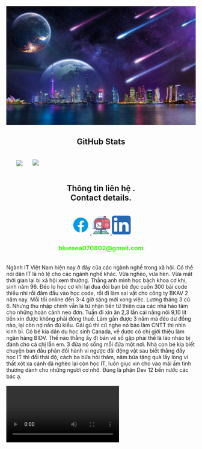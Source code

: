 

<head>
  <link rel="stylesheet.css" href="css\stylesheet.css" />
</head>
<body>
<!-- ![](images\wp9152753-space-city-wallpapers.jpg) -->
<a>
  <img src="images\wp9152753-space-city-wallpapers.jpg" width="1200" alt="background"/>
</a>
<br>



<h2 align="center">GitHub Stats</h2>
<!-- https://github.com/anuraghazra/github-readme-stats -->
<br>
<div align=center>
  <a href="#" title="HMT2002">
    <img width="315" align="center" src="https://github-readme-stats.vercel.app/api/top-langs/?username=HMT2002&hide=c%23,powershell,Mathematica,Ruby,Objective-C,Objective-C%2b%2b,Cuda&title_color=61dafb&text_color=ffffff&icon_color=61dafb&bg_color=20232a&langs_count=8&layout=compact&border_color=61dafb&hide_border=true" />
  </a>
  <a href="#" title="HMT2002">
    <img align="right" width="434" src="https://github-readme-stats.vercel.app/api?username=HMT2002&show_icons=true&theme=react&border_color=61dafb&hide_border=true" />
  </a>
</div>

<br>
<h2 align="center">Thông tin liên hệ .<br/>
  Contact details.
</h2>
<br>
<!-- https://icons8.com -->
<div align="center">

  </a>
  <a href="https://www.facebook.com/lIIlIIlIll/" target="blank">
    <img src="images\icons8-facebook-480.png"
    width="50" height="50"
     alt="IllIll" />
  </a>
  <a href="mailto:bluesea070802@gmail.com" target="top">
    <img src="images\mailbox_mail_post_email-128.png" 
    width="50" height="50"
    alt="bluesea-mailbox" />
  </a>
  <a href="">
    <img src="images\5296501_linkedin_network_linkedin logo_icon.png"
    width="50" height="50"
    alt="linkedin"
    />
  </a>
  <br>
  <h3 style="color: rgb(51, 255, 0)">
    bluesea070802@gmail.com
  </h3>

</div>

<br>

<div>
  Ngành IT Việt Nam hiện nay ở đáy của các ngành nghề trong xã hội. Có thể nói dân IT là nô lệ cho các ngành nghề khác. Vừa nghèo, vừa hèn. Vừa mất thời gian lại bị xã hội xem thường.
Thằng anh mình học bách khoa cơ khí, sinh năm 96. Đéo lo học cơ khí lại đua đòi bạn bè đọc cuốn 300 bài code thiếu nhi rồi đâm đầu vào học code, rồi đi làm sai vặt cho công ty BKAV 2 năm nay. Mỗi tối online đến 3-4 giờ sáng mới xong việc. Lương tháng 3 củ 6. Nhưng thu nhập chính vẫn là từ nhận tiền từ thiện của các nhà hảo tâm cho những hoàn cảnh neo đơn. Tuần đi xin ăn 2,3 lần cái nắng nôi 9,10 lít tiền xin được không phải đóng thuế. Làm gần được 3 năm mà đéo dư đồng nào, lại còn nợ nần đủ kiểu.
Gái gú thì cứ nghe nó bảo làm CNTT thì nhìn kinh bỉ. Có bé kia dân du học sinh Canada, về được cô chị giới thiệu làm ngân hàng BIDV. Thế nào thằng ấy đi bán vé số gặp phải thế là láo nháo bị đánh cho cả chị lẫn em. 3 đứa nó sống mỗi đứa một nơi. Nhà con bé kia biết chuyện ban đầu phản đối hành vi ngược đãi động vật sau biết thằng đấy học IT thì đổi thái độ, cách ba bữa hỏi thăm, năm bữa tặng quà lấy lòng vì thất xót xa cảnh đã nghèo lại còn học IT, luôn giục xin cho vào mái ấm tình thương dành cho những người cơ nhỡ.
Đúng là phận Dev 12 bến nước các bác ạ.
</div>

<br>

<video onloadstart="this.volume=0.2">
  <source src="vid\275000581_1574575672924035_8944245748564397216_n.mp4" type="video/mp4"  />
</video>

</body>





